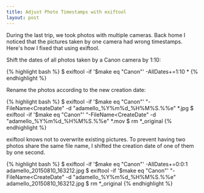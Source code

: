 ```yaml
---
title: Adjust Photo Timestamps with exiftool
layout: post
---
```


During the last trip, we took photos with multiple cameras. Back home
I noticed that the pictures taken by one camera had wrong timestamps.
Here's how I fixed that using exiftool.

Shift the dates of all photos taken by a Canon camera by 1:10:

{% highlight bash %}
  $ exiftool -if '$make eq "Canon"' -AllDates+=1:10 *
{% endhighlight %}

Rename the photos according to the new creation date:

{% highlight bash %}
 $ exiftool -if '$make eq "Canon"' "-FileName<CreateDate" -d "adamello_%Y%m%d_%H%M%S.%%e" *.jpg
 $ exiftool -if '$make eq "Canon"' "-FileName<CreateDate" -d "adamello_%Y%m%d_%H%M%S.%%e" *.mov
 $ rm *_original
{% endhighlight %}

exiftool knows not to overwrite existing pictures. To prevent having
two photos share the same file name, I shifted the creation date of one of
them by one second.

{% highlight bash %}
 $ exiftool -if '$make eq "Canon"' -AllDates+=0:0:1 adamello_20150810_163212.jpg
 $ exiftool -if '$make eq "Canon"' "-FileName<CreateDate" -d "adamello_%Y%m%d_%H%M%S.%%e" adamello_20150810_163212.jpg
 $ rm *_original
{% endhighlight %}
